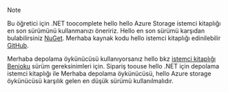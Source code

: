 > [!NOTE]
> Bu öğretici için .NET toocomplete hello hello Azure Storage istemci kitaplığı en son sürümünü kullanmanızı öneririz. Hello en son sürümü karşıdan bulabilirsiniz [NuGet](https://www.nuget.org/packages/WindowsAzure.Storage/). Merhaba kaynak kodu hello istemci kitaplığı edinilebilir [GitHub](https://github.com/Azure/azure-storage-net).
> 
> Merhaba depolama öykünücüsü kullanıyorsanız hello bkz [istemci kitaplığı Benioku](https://github.com/Azure/azure-storage-net/blob/master/README.md) sürüm gereksinimleri için. Sipariş toouse hello .NET için depolama istemci kitaplığı ile Merhaba depolama öykünücüsü, hello Azure storage öykünücüsü karşılık gelen en düşük sürümü kullanılmalıdır.
> 
> 

